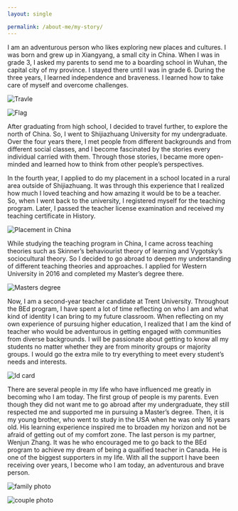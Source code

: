 ```yaml
---
layout: single

permalink: /about-me/my-story/
---
```


 I am an adventurous person who likes exploring new places and cultures. I was born and grew up in Xiangyang, a small city in China. When I was in grade 3, I asked my parents to send me to a boarding school in Wuhan, the capital city of my province. I stayed there until I was in grade 6. During the three years, I learned independence and braveness. I learned how to take care of myself and overcome challenges.

![Travle](/blog/assets/images/my-story-1.jpg)

![Flag](/blog/assets/images/my-story-2.jpg)

After graduating from high school, I decided to travel further, to explore the north of China. So, I went to Shijiazhuang University for my undergraduate. Over the four years there, I met people from different backgrounds and from different social classes, and I become fascinated by the stories every individual carried with them. Through those stories, I became more open-minded and learned how to think from other people’s perspectives.

In the fourth year, I applied to do my placement in a school located in a rural area outside of Shijiazhuang. It was through this experience that I realized how much I loved teaching and how amazing it would be to be a teacher. So, when I went back to the university, I registered myself for the teaching program. Later, I passed the teacher license examination and received my teaching certificate in History.

![Placement in China](/blog/assets/images/my-story-3.jpg)

While studying the teaching program in China, I came across teaching theories such as Skinner’s behaviourist theory of learning and Vygotsky’s sociocultural theory. So I decided to go abroad to deepen my understanding of different teaching theories and approaches.  I applied for Western University in 2016 and completed my Master’s degree there.

![Masters degree](/blog/assets/images/my-story-4.jpg)


Now, I am a second-year teacher candidate at Trent University. Throughout the BEd program,  I have spent a lot of time reflecting on who I am and what kind of identity I can bring to my future classroom. When reflecting on my own experience of pursuing higher education, I realized that I am the kind of teacher who would be adventurous in getting engaged with communities from diverse backgrounds. I will be passionate about getting to know all my students no matter whether they are from minority groups or majority groups. I would go the extra mile to try everything to meet every student’s needs and interests.

![Id card](/blog/assets/images/my-story-5.jpg)

There are several people in my life who have influenced me greatly in becoming who I am today. The first group of people is my parents. Even though they did not want me to go abroad after my undergraduate, they still respected me and supported me in pursuing a Master’s degree. Then, it is my young brother, who went to study in the USA when he was only 16 years old. His learning experience inspired me to broaden my horizon and not be afraid of getting out of my comfort zone. The last person is my partner, Wenjun Zhang. It was he who encouraged me to go back to the BEd program to achieve my dream of being a qualified teacher in Canada. He is one of the biggest supporters in my life. With all the support I have been receiving over years, I become who I am today, an adventurous and brave person.

![family photo](/blog/assets/images/my-story-6.jpg)

![couple photo](/blog/assets/images/my-story-7.jpg)


